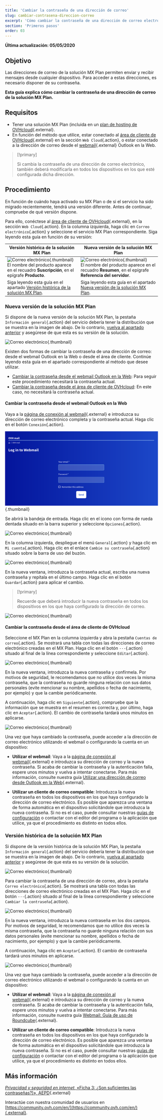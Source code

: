 ```yaml
---
title: 'Cambiar la contraseña de una dirección de correo'
slug: cambiar-contrasena-direccion-correo
excerpt: 'Cómo cambiar la contraseña de una dirección de correo electrónico'
section: 'Primeros pasos'
order: 03
---
```


**Última actualización: 05/05/2020**

## Objetivo

Las direcciones de correo de la solución MX Plan permiten enviar y recibir mensajes desde cualquier dispositivo. Para acceder a estas direcciones, es necesario disponer de su contraseña.

**Esta guía explica cómo cambiar la contraseña de una dirección de correo de la solución MX Plan.**

## Requisitos

- Tener una solución MX Plan (incluida en un [plan de hosting de OVHcloud](https://www.ovhcloud.com/es/web-hosting/){.external}.
- En función del método que utilice, estar conectado al [área de cliente de OVHcloud](https://ca.ovh.com/auth/?action=gotomanager&from=https://www.ovh.com/world/&ovhSubsidiary=ws){.external} en la sección `Web Cloud`{.action}, o estar conectado a la dirección de correo desde el [webmail](https://www.ovh.es/mail/){.external} Outlook en la Web.

> [!primary]
>
> Si cambia la contraseña de una dirección de correo electrónico, también deberá modificarla en todos los dispositivos en los que esté configurada dicha dirección.
>

## Procedimiento

En función de cuándo haya activado su MX Plan o de si el servicio ha sido migrado recientemente, tendrá una versión diferente. Antes de continuar, compruebe de qué versión dispone. 

Para ello, conéctese al [área de cliente de OVHcloud](https://ca.ovh.com/auth/?action=gotomanager&from=https://www.ovh.com/world/&ovhSubsidiary=ws){.external}, en la sección `Web Cloud`{.action}. En la columna izquierda, haga clic en `Correo electrónico`{.action} y seleccione el servicio MX Plan correspondiente. Siga leyendo esta guía en función de su versión:

|Versión histórica de la solución MX Plan|Nueva versión de la solución MX Plan|
|---|---|
|![Correo electrónico](images/mxplan-password-legacy-step1.png){.thumbnail}<br> El nombre del producto aparece en el recuadro **Suscripción**, en el epígrafe **Producto**.|![Correo electrónico](images/mxplan-password-new-step1.png){.thumbnail}<br>El nombre del producto aparece en el recuadro **Resumen**, en el epígrafe **Referencia del servidor**.|
|Siga leyendo esta guía en el apartado [Versión histórica de la solución MX Plan](#mx-legacy).|Siga leyendo esta guía en el apartado [Nueva versión de la solución MX Plan](#mx-new).|

### Nueva versión de la solución MX Plan <a name="mx-new"></a>

Si dispone de la nueva versión de la solución MX Plan, la pestaña `Información general`{.action} del servicio debería tener la distribución que se muestra en la imagen de abajo. De lo contrario, [vuelva al apartado anterior](./#procedimiento) y asegúrese de que esta es su versión de la solución.  

![Correo electrónico](images/mxplan-password-new-step1.png){.thumbnail}

Existen dos formas de cambiar la contraseña de una dirección de correo: desde el webmail Outlook en la Web o desde el área de cliente. Continúe leyendo esta guía en el apartado correspondiente al método que desee utilizar.

- [Cambiar la contraseña desde el webmail Outlook en la Web](./#cambiar-la-contrasena-desde-el-webmail-outlook-en-la-web): Para seguir este procedimiento necesitará la contraseña actual. 
- [Cambiar la contraseña desde el área de cliente de OVHcloud](./#cambiar-la-contrasena-desde-el-area-de-cliente-de-ovhcloud): En este caso, no necesitará la contraseña actual.

#### Cambiar la contraseña desde el webmail Outlook en la Web

Vaya a la [página de conexión al webmail](https://www.ovh.es/mail/){.external} e introduzca su dirección de correo electrónico completa y la contraseña actual. Haga clic en el botón `Conexión`{.action}. 

![Correo electrónico](images/mxplan-password-new-step2.png){.thumbnail}

Se abrirá la bandeja de entrada. Haga clic en el icono con forma de rueda dentada situado en la barra superior y seleccione `Opciones`{.action}.

![Correo electrónico](images/mxplan-password-new-step3.png){.thumbnail}

En la columna izquierda, despliegue el menú `General`{.action} y haga clic en `Mi cuenta`{.action}. Haga clic en el enlace `Cambie su contraseña`{.action} situado sobre la barra de uso del buzón.

![Correo electrónico](images/mxplan-password-new-step4.png){.thumbnail}

En la nueva ventana, introduzca la contraseña actual, escriba una nueva contraseña y repítala en el último campo. Haga clic en el botón  `Guardar`{.action} para aplicar el cambio.

> [!primary]
>
> Recuerde que deberá introducir la nueva contraseña en todos los dispositivos en los que haya configurado la dirección de correo.
>

![Correo electrónico](images/mxplan-password-new-step5.png){.thumbnail}

#### Cambiar la contraseña desde el área de cliente de OVHcloud

Seleccione el MX Plan en la columna izquierda y abra la pestaña `Cuentas de correo`{.action}. Se mostrará una tabla con todas las direcciones de correo electrónico creadas en el MX Plan. Haga clic en el botón `···`{.action} situado al final de la línea correspondiente y seleccione `Editar`{.action}.

![Correo electrónico](images/mxplan-password-new-step6.png){.thumbnail}

En la nueva ventana, introduzca la nueva contraseña y confírmela. Por motivos de seguridad, le recomendamos que no utilice dos veces la misma contraseña, que la contraseña no guarde ninguna relación con sus datos personales (evite mencionar su nombre, apellidos o fecha de nacimiento, por ejemplo) y que la cambie periódicamente.

A continuación, haga clic en `Siguiente`{.action}, compruebe que la información que se muestra en el resumen es correcta y, por último, haga clic en `Aceptar`{.action}. El cambio de contraseña tardará unos minutos en aplicarse.

![Correo electrónico](images/mxplan-password-new-step7.png){.thumbnail}

Una vez que haya cambiado la contraseña, puede acceder a la dirección de correo electrónico utilizando el webmail o configurando la cuenta en un dispositivo:

- **Utilizar el webmail**: Vaya a la [página de conexión al webmail](https://www.ovh.es/mail/){.external} e introduzca su dirección de correo y la nueva contraseña. Si acaba de cambiar la contraseña y la autenticación falla, espere unos minutos y vuelva a intentar conectarse. Para más información, consulte nuestra guía [Utilizar una dirección de correo desde Outlook en la Web](../uso-outlook-en-la-web/){.external}.

- **Utilizar un cliente de correo compatible**: Introduzca la nueva contraseña en todos los dispositivos en los que haya configurado la dirección de correo electrónico. Es posible que aparezca una ventana de forma automática en el dispositivo solicitándole que introduzca la nueva contraseña. Si no es el caso, puede consultar nuestras [guías de configuración](../) o contactar con el editor del programa o la aplicación que utilice, ya que el procedimiento es distinto en todos ellos.

### Versión histórica de la solución MX Plan <a name="mx-legacy"></a>

Si dispone de la versión histórica de la solución MX Plan, la pestaña `Información general`{.action} del servicio debería tener la distribución que se muestra en la imagen de abajo. De lo contrario, [vuelva al apartado anterior](./#procedimiento) y asegúrese de que esta es su versión de la solución. 

![Correo electrónico](images/mxplan-password-legacy-step1.png){.thumbnail}

Para cambiar la contraseña de una dirección de correo, abra la pestaña `Correo electrónico`{.action}. Se mostrará una tabla con todas las direcciones de correo electrónico creadas en el MX Plan. Haga clic en el botón `···`{.action} situado al final de la línea correspondiente y seleccione `Cambiar la contraseña`{.action}.

![Correo electrónico](images/mxplan-password-legacy-step2.png){.thumbnail}

En la nueva ventana, introduzca la nueva contraseña en los dos campos. Por motivos de seguridad, le recomendamos que no utilice dos veces la misma contraseña, que la contraseña no guarde ninguna relación con sus datos personales (evite mencionar su nombre, apellidos o fecha de nacimiento, por ejemplo) y que la cambie periódicamente.

A continuación, haga clic en `Aceptar`{.action}. El cambio de contraseña tardará unos minutos en aplicarse.

![Correo electrónico](images/mxplan-password-legacy-step3.png){.thumbnail}

Una vez que haya cambiado la contraseña, puede acceder a la dirección de correo electrónico utilizando el webmail o configurando la cuenta en un dispositivo:

- **Utilizar el webmail**: Vaya a la [página de conexión al webmail](https://www.ovh.es/mail/){.external} e introduzca su dirección de correo y la nueva contraseña. Si acaba de cambiar la contraseña y la autenticación falla, espere unos minutos y vuelva a intentar conectarse. Para más información, consulte nuestra guía [Webmail: Guía de uso de Roundcube](../webmail_guia_de_uso_de_roundcube/){.external}.

- **Utilizar un cliente de correo compatible**: Introduzca la nueva contraseña en todos los dispositivos en los que haya configurado la dirección de correo electrónico. Es posible que aparezca una ventana de forma automática en el dispositivo solicitándole que introduzca la nueva contraseña. Si no es el caso, puede consultar nuestras [guías de configuración](../) o contactar con el editor del programa o la aplicación que utilice, ya que el procedimiento es distinto en todos ellos.

## Más información

[*Privacidad y seguridad en internet*, «Ficha 3: ¿Son suficientes las contraseñas?)», AEPD](https://www.aepd.es/media/guias/guia-privacidad-y-seguridad-en-internet.pdf){.external}

Interactúe con nuestra comunidad de usuarios en [https://community.ovh.com/en/](https://community.ovh.com/en/){.external}.
